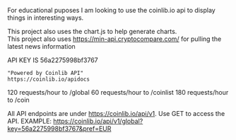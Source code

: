 For educational puposes I am looking to use the coinlib.io api to display things in interesting ways.  

This project also uses the chart.js to help generate charts.  
This project also uses https://min-api.cryptocompare.com/ for pulling the latest news information

API KEY IS 56a2275998bf3767


    "Powered by Coinlib API"
    https://coinlib.io/apidocs


    
120 requests/hour to /global
60 requests/hour to /coinlist
180 requests/hour to /coin


All API endpoints are under https://coinlib.io/api/v1. Use GET to access the API.
EXAMPLE: https://coinlib.io/api/v1/global?key=56a2275998bf3767&pref=EUR
